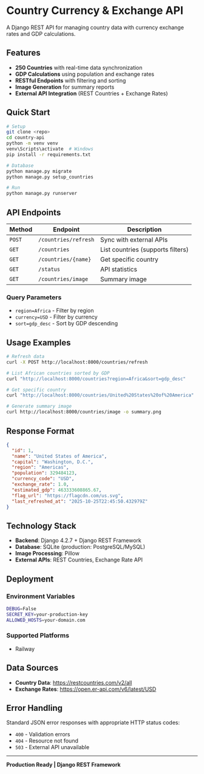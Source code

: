 # Country Currency & Exchange API

A Django REST API for managing country data with currency exchange rates and GDP calculations.

## Features

- **250 Countries** with real-time data synchronization
- **GDP Calculations** using population and exchange rates
- **RESTful Endpoints** with filtering and sorting
- **Image Generation** for summary reports
- **External API Integration** (REST Countries + Exchange Rates)

## Quick Start

```bash
# Setup
git clone <repo>
cd country-api
python -m venv venv
venv\Scripts\activate  # Windows
pip install -r requirements.txt

# Database
python manage.py migrate
python manage.py setup_countries

# Run
python manage.py runserver
```

## API Endpoints

| Method | Endpoint | Description |
|--------|----------|-------------|
| `POST` | `/countries/refresh` | Sync with external APIs |
| `GET` | `/countries` | List countries (supports filters) |
| `GET` | `/countries/{name}` | Get specific country |
| `GET` | `/status` | API statistics |
| `GET` | `/countries/image` | Summary image |

### Query Parameters
- `region=Africa` - Filter by region
- `currency=USD` - Filter by currency
- `sort=gdp_desc` - Sort by GDP descending

## Usage Examples

```bash
# Refresh data
curl -X POST http://localhost:8000/countries/refresh

# List African countries sorted by GDP
curl "http://localhost:8000/countries?region=Africa&sort=gdp_desc"

# Get specific country
curl "http://localhost:8000/countries/United%20States%20of%20America"

# Generate summary image
curl http://localhost:8000/countries/image -o summary.png
```

## Response Format

```json
{
  "id": 1,
  "name": "United States of America",
  "capital": "Washington, D.C.",
  "region": "Americas", 
  "population": 329484123,
  "currency_code": "USD",
  "exchange_rate": 1.0,
  "estimated_gdp": 463333608865.67,
  "flag_url": "https://flagcdn.com/us.svg",
  "last_refreshed_at": "2025-10-25T22:45:50.432979Z"
}
```

## Technology Stack

- **Backend**: Django 4.2.7 + Django REST Framework
- **Database**: SQLite (production: PostgreSQL/MySQL)
- **Image Processing**: Pillow
- **External APIs**: REST Countries, Exchange Rate API

## Deployment

### Environment Variables
```bash
DEBUG=False
SECRET_KEY=your-production-key
ALLOWED_HOSTS=your-domain.com
```

### Supported Platforms
- Railway

## Data Sources

- **Country Data**: https://restcountries.com/v2/all
- **Exchange Rates**: https://open.er-api.com/v6/latest/USD

## Error Handling

Standard JSON error responses with appropriate HTTP status codes:
- `400` - Validation errors
- `404` - Resource not found
- `503` - External API unavailable

---

**Production Ready | Django REST Framework**